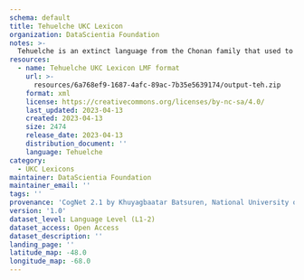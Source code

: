 ```yaml
---
schema: default
title: Tehuelche UKC Lexicon
organization: DataScientia Foundation
notes: >-
  Tehuelche is an extinct language from the Chonan family that used to be spoken in South America. The UKC Lexicon of Tehuelche is represented as a lexico-semantic network. It consists of words, word senses, synsets, as well as sense-level and synset-level relationships
resources:
  - name: Tehuelche UKC Lexicon LMF format
    url: >-
      resources/6a768ef9-1687-4afc-89ac-7b35e5639174/output-teh.zip
    format: xml
    license: https://creativecommons.org/licenses/by-nc-sa/4.0/
    last_updated: 2023-04-13
    created: 2023-04-13
    size: 2474
    release_date: 2023-04-13
    distribution_document: ''
    language: Tehuelche
category:
  - UKC Lexicons
maintainer: DataScientia Foundation
maintainer_email: ''
tags: ''
provenance: 'CogNet 2.1 by Khuyagbaatar Batsuren, National University of Mongolia (http://cognet.ukc.disi.unitn.it); Native Languages of the Americas 2021.11. by Laura Redish and Orrin Lewis (http://www.native-languages.org); Princeton WordNet 2.1 by Princeton University (https://wordnet.princeton.edu)'
version: '1.0'
dataset_level: Language Level (L1-2)
dataset_access: Open Access
dataset_description: ''
landing_page: ''
latitude_map: -48.0
longitude_map: -68.0
---
```

